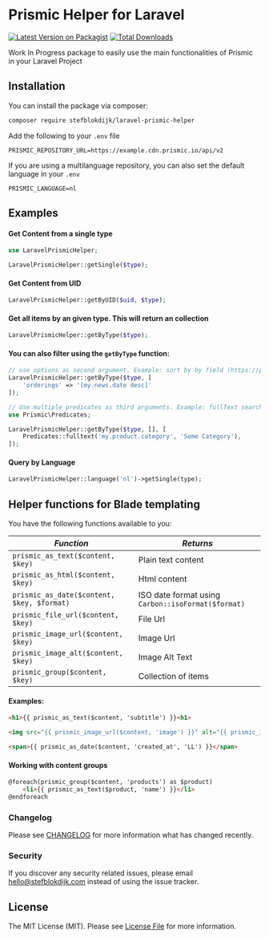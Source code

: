 # Prismic Helper for Laravel

[![Latest Version on Packagist](https://img.shields.io/packagist/v/stefblokdijk/laravel-prismic-helper.svg?style=flat-square)](https://packagist.org/packages/stefblokdijk/laravel-prismic-helper)
[![Total Downloads](https://img.shields.io/packagist/dt/stefblokdijk/laravel-prismic-helper.svg?style=flat-square)](https://packagist.org/packages/stefblokdijk/laravel-prismic-helper)

Work In Progress package to easily use the main functionalities of Prismic in your Laravel Project

## Installation

You can install the package via composer:

```bash
composer require stefblokdijk/laravel-prismic-helper
```

Add the following to your `.env` file
```
PRISMIC_REPOSITORY_URL=https://example.cdn.prismic.io/api/v2
```

If you are using a multilanguage repository, you can also set the default language in your `.env`
```
PRISMIC_LANGUAGE=nl
```

## Examples

#### Get Content from a single type
``` php
use LaravelPrismicHelper;

LaravelPrismicHelper::getSingle($type);
```

#### Get Content from UID
``` php
LaravelPrismicHelper::getByUID($uid, $type);
```

#### Get all items by an given type. This will return an collection
``` php
LaravelPrismicHelper::getByType($type);
```

#### You can also filter using the `getByType` function:
``` php
// use options as second argument. Example: sort by by field (https://prismic.io/docs/php/query-the-api/order-your-result)
LaravelPrismicHelper::getByType($type, [
    'orderings' => '[my.news.date desc]'
]);

// Use multiple predicates as third arguments. Example: fullText search for the category (https://prismic.io/docs/php/query-the-api/fulltext-search)
use Prismic\Predicates;

LaravelPrismicHelper::getByType($type, [], [
    Predicates::fulltext('my.product.category', 'Some Category'),
]);
```

#### Query by Language
``` php
LaravelPrismicHelper::language('nl')->getSingle(type);
```

## Helper functions for Blade templating

You have the following functions available to you:

| *Function*                                 | *Returns*                                          |
|--------------------------------------------|----------------------------------------------------|
| `prismic_as_text($content, $key)`          | Plain text content                                 |
| `prismic_as_html($content, $key)`          | Html content                                       |
| `prismic_as_date($content, $key, $format)` | ISO date format using `Carbon::isoFormat($format)` |
| `prismic_file_url($content, $key)`         | File Url                                           |
| `prismic_image_url($content, $key)`        | Image Url                                          |
| `prismic_image_alt($content, $key)`        | Image Alt Text                                     |
| `prismic_group($content, $key)`            | Collection of items                                |

#### Examples:
``` html
<h1>{{ prismic_as_text($content, 'subtitle') }}<h1>

<img src="{{ prismic_image_url($content, 'image') }}" alt="{{ prismic_image_alt($content, 'image') }}" />

<span>{{ prismic_as_date($content, 'created_at', 'LL') }}</span>
```

#### Working with content groups
```html
@foreach(prismic_group($content, 'products') as $product)
    <li>{{ prismic_as_text($product, 'name') }}</li>
@endforeach
```

### Changelog

Please see [CHANGELOG](CHANGELOG.md) for more information what has changed recently.

### Security

If you discover any security related issues, please email hello@stefblokdijk.com instead of using the issue tracker.

## License

The MIT License (MIT). Please see [License File](LICENSE.md) for more information.
